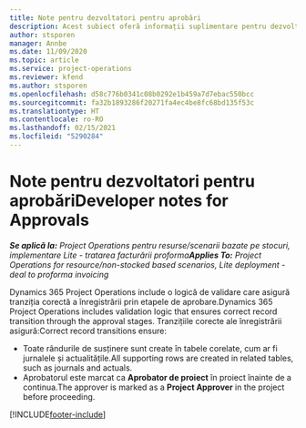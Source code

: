 ```yaml
---
title: Note pentru dezvoltatori pentru aprobări
description: Acest subiect oferă informații suplimentare pentru dezvoltatori despre lucrul cu aprobări.
author: stsporen
manager: Annbe
ms.date: 11/09/2020
ms.topic: article
ms.service: project-operations
ms.reviewer: kfend
ms.author: stsporen
ms.openlocfilehash: d58c776b0341c08b0292e1b459a7d7ebac550bcc
ms.sourcegitcommit: fa32b1893286f20271fa4ec4be8fc68bd135f53c
ms.translationtype: HT
ms.contentlocale: ro-RO
ms.lasthandoff: 02/15/2021
ms.locfileid: "5290284"
---
```

# <a name="developer-notes-for-approvals"></a><span data-ttu-id="a19df-103">Note pentru dezvoltatori pentru aprobări</span><span class="sxs-lookup"><span data-stu-id="a19df-103">Developer notes for Approvals</span></span>

<span data-ttu-id="a19df-104">_**Se aplică la:** Project Operations pentru resurse/scenarii bazate pe stocuri, implementare Lite - tratarea facturării proforma_</span><span class="sxs-lookup"><span data-stu-id="a19df-104">_**Applies To:** Project Operations for resource/non-stocked based scenarios, Lite deployment - deal to proforma invoicing_</span></span>

<span data-ttu-id="a19df-105">Dynamics 365 Project Operations include o logică de validare care asigură tranziția corectă a înregistrării prin etapele de aprobare.</span><span class="sxs-lookup"><span data-stu-id="a19df-105">Dynamics 365 Project Operations includes validation logic that ensures correct record transition through the approval stages.</span></span> <span data-ttu-id="a19df-106">Tranzițiile corecte ale înregistrării asigură:</span><span class="sxs-lookup"><span data-stu-id="a19df-106">Correct record transitions ensure:</span></span> 

  - <span data-ttu-id="a19df-107">Toate rândurile de susținere sunt create în tabele corelate, cum ar fi jurnalele și actualitățile.</span><span class="sxs-lookup"><span data-stu-id="a19df-107">All supporting rows are created in related tables, such as journals and actuals.</span></span>
  - <span data-ttu-id="a19df-108">Aprobatorul este marcat ca **Aprobator de proiect** în proiect înainte de a continua.</span><span class="sxs-lookup"><span data-stu-id="a19df-108">The approver is marked as a **Project Approver** in the project before proceeding.</span></span>


[!INCLUDE[footer-include](../includes/footer-banner.md)]